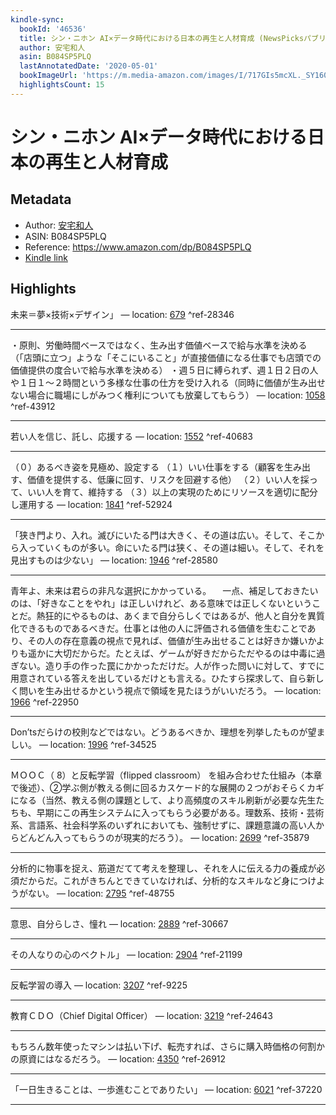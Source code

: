 ```yaml
---
kindle-sync:
  bookId: '46536'
  title: シン・ニホン AI×データ時代における日本の再生と人材育成 (NewsPicksパブリッシング)
  author: 安宅和人
  asin: B084SP5PLQ
  lastAnnotatedDate: '2020-05-01'
  bookImageUrl: 'https://m.media-amazon.com/images/I/717GIs5mcXL._SY160.jpg'
  highlightsCount: 15
---
```

# シン・ニホン AI×データ時代における日本の再生と人材育成
## Metadata
* Author: [安宅和人](https://www.amazon.comundefined)
* ASIN: B084SP5PLQ
* Reference: https://www.amazon.com/dp/B084SP5PLQ
* [Kindle link](kindle://book?action=open&asin=B084SP5PLQ)

## Highlights
未来＝夢×技術×デザイン」 — location: [679](kindle://book?action=open&asin=B084SP5PLQ&location=679) ^ref-28346

---
・原則、労働時間ベースではなく、生み出す価値ベースで給与水準を決める（「店頭に立つ」ような「そこにいること」が直接価値になる仕事でも店頭での価値提供の度合いで給与水準を決める） ・週５日に縛られず、週１日２日の人や１日１〜２時間という多様な仕事の仕方を受け入れる（同時に価値が生み出せない場合に職場にしがみつく権利についても放棄してもらう） — location: [1058](kindle://book?action=open&asin=B084SP5PLQ&location=1058) ^ref-43912

---
若い人を信じ、託し、応援する — location: [1552](kindle://book?action=open&asin=B084SP5PLQ&location=1552) ^ref-40683

---
（０）あるべき姿を見極め、設定する （１）いい仕事をする（顧客を生み出す、価値を提供する、低廉に回す、リスクを回避する他） （２）いい人を採って、いい人を育て、維持する （３）以上の実現のためにリソースを適切に配分し運用する — location: [1841](kindle://book?action=open&asin=B084SP5PLQ&location=1841) ^ref-52924

---
「狭き門より、入れ。滅びにいたる門は大きく、その道は広い。そして、そこから入っていくものが多い。命にいたる門は狭く、その道は細い。そして、それを見出すものは少ない」 — location: [1946](kindle://book?action=open&asin=B084SP5PLQ&location=1946) ^ref-28580

---
青年よ、未来は君らの非凡な選択にかかっている。 　一点、補足しておきたいのは、「好きなことをやれ」は正しいけれど、ある意味では正しくないということだ。熱狂的にやるものは、あくまで自分らしくではあるが、他人と自分を異質化できるものであるべきだ。仕事とは他の人に評価される価値を生むことであり、その人の存在意義の視点で見れば、価値が生み出せることは好きか嫌いかよりも遥かに大切だからだ。たとえば、ゲームが好きだからただやるのは中毒に過ぎない。造り手の作った罠にかかっただけだ。人が作った問いに対して、すでに用意されている答えを出しているだけとも言える。ひたすら探求して、自ら新しく問いを生み出せるかという視点で領域を見たほうがいいだろう。 — location: [1966](kindle://book?action=open&asin=B084SP5PLQ&location=1966) ^ref-22950

---
Donʼtsだらけの校則などではない。どうあるべきか、理想を列挙したものが望ましい。 — location: [1996](kindle://book?action=open&asin=B084SP5PLQ&location=1996) ^ref-34525

---
ＭＯＯＣ（ 8）と反転学習（flipped classroom） を組み合わせた仕組み（本章で後述）、②学ぶ側が教える側に回るカスケード的な展開の２つがおそらくカギになる（当然、教える側の課題として、より高頻度のスキル刷新が必要な先生たちも、早期にこの再生システムに入ってもらう必要がある。理数系、技術・芸術系、言語系、社会科学系のいずれにおいても、強制せずに、課題意識の高い人からどんどん入ってもらうのが現実的だろう）。 — location: [2699](kindle://book?action=open&asin=B084SP5PLQ&location=2699) ^ref-35879

---
分析的に物事を捉え、筋道だてて考えを整理し、それを人に伝える力の養成が必須だからだ。これがきちんとできていなければ、分析的なスキルなど身につけようがない。 — location: [2795](kindle://book?action=open&asin=B084SP5PLQ&location=2795) ^ref-48755

---
意思、自分らしさ、憧れ — location: [2889](kindle://book?action=open&asin=B084SP5PLQ&location=2889) ^ref-30667

---
その人なりの心のベクトル」 — location: [2904](kindle://book?action=open&asin=B084SP5PLQ&location=2904) ^ref-21199

---
反転学習の導入 — location: [3207](kindle://book?action=open&asin=B084SP5PLQ&location=3207) ^ref-9225

---
教育ＣＤＯ（Chief Digital Officer） — location: [3219](kindle://book?action=open&asin=B084SP5PLQ&location=3219) ^ref-24643

---
もちろん数年使ったマシンは払い下げ、転売すれば、さらに購入時価格の何割かの原資にはなるだろう。 — location: [4350](kindle://book?action=open&asin=B084SP5PLQ&location=4350) ^ref-26912

---
「一日生きることは、一歩進むことでありたい」 — location: [6021](kindle://book?action=open&asin=B084SP5PLQ&location=6021) ^ref-37220

---
